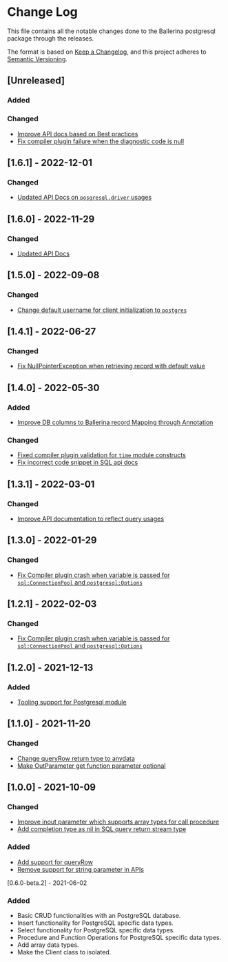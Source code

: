 # Change Log
This file contains all the notable changes done to the Ballerina postgresql package through the releases.

The format is based on [Keep a Changelog](https://keepachangelog.com/en/1.0.0/),
and this project adheres to [Semantic Versioning](https://semver.org/spec/v2.0.0.html).

## [Unreleased]

### Added

### Changed
- [Improve API docs based on Best practices](https://github.com/ballerina-platform/ballerina-standard-library/issues/3857)
- [Fix compiler plugin failure when the diagnostic code is null](https://github.com/ballerina-platform/ballerina-standard-library/issues/4054)

## [1.6.1] - 2022-12-01

### Changed
- [Updated API Docs on `posgresql.driver` usages](https://github.com/ballerina-platform/ballerina-standard-library/issues/3710)

## [1.6.0] - 2022-11-29

### Changed
- [Updated API Docs](https://github.com/ballerina-platform/ballerina-standard-library/issues/3463)

## [1.5.0] - 2022-09-08

### Changed
- [Change default username for client initialization to `postgres`](https://github.com/ballerina-platform/ballerina-standard-library/issues/2397)

## [1.4.1] - 2022-06-27

### Changed
- [Fix NullPointerException when retrieving record with default value](https://github.com/ballerina-platform/ballerina-standard-library/issues/2985)

## [1.4.0] - 2022-05-30

### Added
- [Improve DB columns to Ballerina record Mapping through Annotation](https://github.com/ballerina-platform/ballerina-standard-library/issues/2652)

### Changed
- [Fixed compiler plugin validation for `time` module constructs](https://github.com/ballerina-platform/ballerina-standard-library/issues/2893)
- [Fix incorrect code snippet in SQL api docs](https://github.com/ballerina-platform/ballerina-standard-library/issues/2931)

## [1.3.1] - 2022-03-01

### Changed
- [Improve API documentation to reflect query usages](https://github.com/ballerina-platform/ballerina-standard-library/issues/2524)

## [1.3.0] - 2022-01-29

### Changed
- [Fix Compiler plugin crash when variable is passed for `sql:ConnectionPool` and `postgresql:Options`](https://github.com/ballerina-platform/ballerina-standard-library/issues/2536)

## [1.2.1] - 2022-02-03

### Changed
- [Fix Compiler plugin crash when variable is passed for `sql:ConnectionPool` and `postgresql:Options`](https://github.com/ballerina-platform/ballerina-standard-library/issues/2536)

## [1.2.0] - 2021-12-13

### Added
- [Tooling support for Postgresql module](https://github.com/ballerina-platform/ballerina-standard-library/issues/2281)

## [1.1.0] - 2021-11-20

### Changed
- [Change queryRow return type to anydata](https://github.com/ballerina-platform/ballerina-standard-library/issues/2390)
- [Make OutParameter get function parameter optional](https://github.com/ballerina-platform/ballerina-standard-library/issues/2388)

## [1.0.0] - 2021-10-09

### Changed 
- [Improve inout parameter which supports array types for call procedure](https://github.com/ballerina-platform/ballerina-standard-library/issues/1516)
- [Add completion type as nil in SQL query return stream type](https://github.com/ballerina-platform/ballerina-standard-library/issues/1654)

### Added
- [Add support for queryRow](https://github.com/ballerina-platform/ballerina-standard-library/issues/1604)
- [Remove support for string parameter in APIs](https://github.com/ballerina-platform/ballerina-standard-library/issues/2010)

[0.6.0-beta.2] - 2021-06-02

### Added
- Basic CRUD functionalities with an PostgreSQL database.
- Insert functionality for PostgreSQL specific data types.
- Select functionality for PostgreSQL specific data types.
- Procedure and Function Operations for PostgreSQL specific data types.
- Add array data types.
- Make the Client class to isolated.
